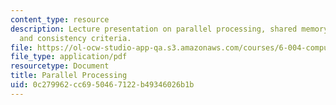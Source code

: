 ```yaml
---
content_type: resource
description: Lecture presentation on parallel processing, shared memory, cache coherence,
  and consistency criteria.
file: https://ol-ocw-studio-app-qa.s3.amazonaws.com/courses/6-004-computation-structures-spring-2009/0c279962cc6950467122b49346026b1b_MIT6_004s09_lec24.pdf
file_type: application/pdf
resourcetype: Document
title: Parallel Processing
uid: 0c279962-cc69-5046-7122-b49346026b1b
---
```

